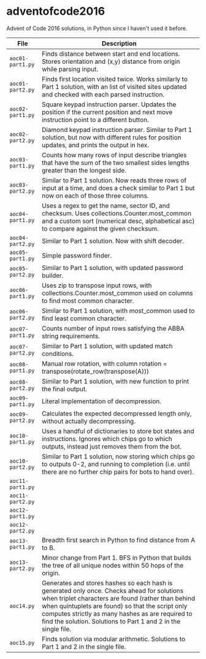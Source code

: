 # adventofcode2016
Advent of Code 2016 solutions, in Python since I haven't used it before.

| File | Description |
| --- | --- |
| `aoc01-part1.py` | Finds distance between start and end locations. Stores orientation and (x,y) distance from origin while parsing input. |
| `aoc01-part2.py` | Finds first location visited twice. Works similarly to Part 1 solution, with an list of visited sites updated and checked with each parsed instruction. |
| `aoc02-part1.py` | Square keypad instruction parser. Updates the position if the current position and next move instruction point to a different button. |
| `aoc02-part2.py` | Diamond keypad instruction parser. Similar to Part 1 solution, but now with different rules for position updates, and prints the output in hex. |
| `aoc03-part1.py` | Counts how many rows of input describe triangles that have the sum of the two smallest sides lengths greater than the longest side. |
| `aoc03-part2.py` | Similar to Part 1 solution. Now reads three rows of input at a time, and does a check similar to Part 1 but now on each of those three columns. |
| `aoc04-part1.py`  | Uses a regex to get the name, sector ID, and checksum. Uses collections.Counter.most_common and a custom sort (numerical desc, alphabetical asc) to compare against the given checksum. |
| `aoc04-part2.py`  | Similar to Part 1 solution. Now with shift decoder. |
| `aoc05-part1.py`  | Simple password finder. |
| `aoc05-part2.py`  | Similar to Part 1 solution, with updated password builder. |
| `aoc06-part1.py`  | Uses zip to transpose input rows, with collections.Counter.most_common used on columns to find most common character. |
| `aoc06-part2.py`  | Similar to Part 1 solution, with most_common used to find least common character. |
| `aoc07-part1.py`  | Counts number of input rows satisfying the ABBA string requirements. |
| `aoc07-part2.py`  | Similar to Part 1 solution, with updated match conditions. |
| `aoc08-part1.py`  | Manual row rotation, with column rotation = transpose(rotate_row(transpose(A))) |
| `aoc08-part2.py`  | Similar to Part 1 solution, with new function to print the final output. |
| `aoc09-part1.py`  | Literal implementation of decompression. |
| `aoc09-part2.py`  | Calculates the expected decompressed length only, without actually decompressing. |
| `aoc10-part1.py`  | Uses a handful of dictionaries to store bot states and instructions. Ignores which chips go to which outputs, instead just removes them from the bot. |
| `aoc10-part2.py`  | Similar to Part 1 solution, now storing which chips go to outputs 0-2, and running to completion (i.e. until there are no further chip pairs for bots to hand over). |
| `aoc11-part1.py` |  |
| `aoc11-part2.py` |  |
| `aoc12-part1.py` |  |
| `aoc12-part2.py` |  |
| `aoc13-part1.py` | Breadth first search in Python to find distance from A to B. |
| `aoc13-part2.py` | Minor change from Part 1. BFS in Python that builds the tree of all unique nodes within 50 hops of the origin. |
| `aoc14.py` | Generates and stores hashes so each hash is generated only once. Checks ahead for solutions when triplet characters are found (rather than behind when quintuplets are found) so that the script only computes strictly as many hashes as are required to find the solution. Solutions to Part 1 and 2 in the single file. |
| `aoc15.py` | Finds solution via modular arithmetic. Solutions to Part 1 and 2 in the single file. |
